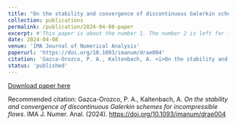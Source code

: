 ```yaml
---
title: "On the stability and convergence of discontinuous Galerkin schemes for incompressible flows"
collection: publications
permalink: /publication/2024-04-08-paper
excerpt: #'This paper is about the number 1. The number 2 is left for future work.'
date: 2024-04-08
venue: 'IMA Journal of Numerical Analysis'
paperurl: 'https://doi.org/10.1093/imanum/drae004'
citation: 'Gazca-Orozco, P. A., Kaltenbach, A. <i>On the stability and convergence of discontinuous Galerkin schemes for incompressible flows</i>. IMA J. Numer. Anal. (2024). https://doi.org/10.1093/imanum/drae004'
status: 'published'
---
```


[Download paper here](https://doi.org/10.1515/jnma-2022-0106) 

Recommended citation: Gazca-Orozco, P. A., Kaltenbach, A. <i>On the stability and convergence of discontinuous Galerkin schemes for incompressible flows</i>. IMA J. Numer. Anal. (2024). https://doi.org/10.1093/imanum/drae004
